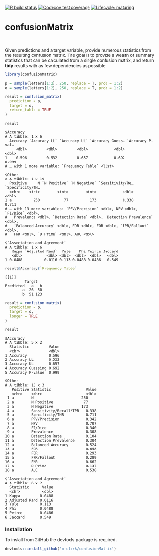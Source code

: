 
<!-- badges: start -->

[![R build
status](https://github.com/m-clark/confusionMatrix/workflows/R-CMD-check/badge.svg)](https://github.com/m-clark/confusionMatrix/actions)
[![Codecov test
coverage](https://codecov.io/gh/m-clark/confusionMatrix/branch/master/graph/badge.svg)](https://codecov.io/gh/m-clark/confusionMatrix?branch=master)
[![Lifecycle:
maturing](https://img.shields.io/badge/lifecycle-experimental-blue.svg)](https://www.tidyverse.org/lifecycle/#experimental)

<!-- badges: end -->

# confusionMatrix

<br>

Given predictions and a target variable, provide numerous statistics
from the resulting confusion matrix. The goal is to provide a wealth of
summary statistics that can be calculated from a single confusion
matrix, and return <span class="emph" style="">**tidy**</span> results
with as few dependencies as possible.

``` r
library(confusionMatrix)

p = sample(letters[1:2], 250, replace = T, prob = 1:2)
o = sample(letters[1:2], 250, replace = T, prob = 1:2)

result = confusion_matrix(
  prediction = p,
  target = o,
  return_table = TRUE
)

result
```

    $Accuracy
    # A tibble: 1 x 6
      Accuracy `Accuracy LL` `Accuracy UL` `Accuracy Guess… `Accuracy P-val…
         <dbl>         <dbl>         <dbl>            <dbl>            <dbl>
    1    0.596         0.532         0.657            0.692            0.999
    # … with 1 more variable: `Frequency Table` <list>
    
    $Other
    # A tibble: 1 x 19
      Positive     N `N Positive` `N Negative` `Sensitivity/Re… `Specificity/TN…
      <chr>    <int>        <int>        <int>            <dbl>            <dbl>
    1 a          250           77          173            0.338            0.711
    # … with 13 more variables: `PPV/Precision` <dbl>, NPV <dbl>, `F1/Dice` <dbl>,
    #   Prevalence <dbl>, `Detection Rate` <dbl>, `Detection Prevalence` <dbl>,
    #   `Balanced Accuracy` <dbl>, FDR <dbl>, FOR <dbl>, `FPR/Fallout` <dbl>,
    #   FNR <dbl>, `D Prime` <dbl>, AUC <dbl>
    
    $`Association and Agreement`
    # A tibble: 1 x 6
       Kappa `Adjusted Rand`  Yule    Phi Peirce Jaccard
       <dbl>           <dbl> <dbl>  <dbl>  <dbl>   <dbl>
    1 0.0488          0.0116 0.113 0.0488 0.0486   0.549

``` r
result$Accuracy$`Frequency Table`
```

    [[1]]
             Target
    Predicted   a   b
            a  26  50
            b  51 123

``` r
result = confusion_matrix(
  prediction = p,
  target = o,
  longer = TRUE
)

result
```

    $Accuracy
    # A tibble: 5 x 2
      Statistic         Value
      <chr>             <dbl>
    1 Accuracy          0.596
    2 Accuracy LL       0.532
    3 Accuracy UL       0.657
    4 Accuracy Guessing 0.692
    5 Accuracy P-value  0.999
    
    $Other
    # A tibble: 18 x 3
       Positive Statistic                Value
       <chr>    <chr>                    <dbl>
     1 a        N                      250    
     2 a        N Positive              77    
     3 a        N Negative             173    
     4 a        Sensitivity/Recall/TPR   0.338
     5 a        Specificity/TNR          0.711
     6 a        PPV/Precision            0.342
     7 a        NPV                      0.707
     8 a        F1/Dice                  0.340
     9 a        Prevalence               0.308
    10 a        Detection Rate           0.104
    11 a        Detection Prevalence     0.304
    12 a        Balanced Accuracy        0.524
    13 a        FDR                      0.658
    14 a        FOR                      0.293
    15 a        FPR/Fallout              0.289
    16 a        FNR                      0.662
    17 a        D Prime                  0.137
    18 a        AUC                      0.538
    
    $`Association and Agreement`
    # A tibble: 6 x 2
      Statistic      Value
      <chr>          <dbl>
    1 Kappa         0.0488
    2 Adjusted Rand 0.0116
    3 Yule          0.113 
    4 Phi           0.0488
    5 Peirce        0.0486
    6 Jaccard       0.549 

### Installation

To install from GitHub the <span class="pack">devtools</span> package is
required.

``` r
devtools::install_github('m-clark/confusionMatrix')
```
